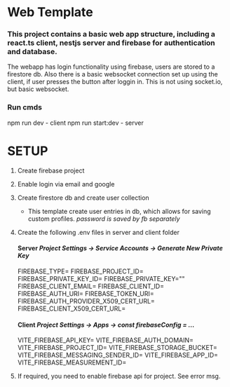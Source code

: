# Web Template

### This project contains a basic web app structure, including a react.ts client, nestjs server and firebase for authentication and database.

The webapp has login functionality using firebase, users are stored to a firestore db. Also there is a basic websocket connection set up using the client, if user presses the button after loggin in. This is not using socket.io, but basic websocket.

### Run cmds

npm run dev - client
npm run start:dev - server

# SETUP

1. Create firebase project
2. Enable login via email and google
3. Create firestore db and create user collection
    - This template create user entries in db, which allows for saving custom profiles. *password is saved by fb separately*
4. Create the following .env files in server and client folder

    #### Server *Project Settings -> Service Accounts -> Generate New Private Key*
    FIREBASE_TYPE=
    FIREBASE_PROJECT_ID=
    FIREBASE_PRIVATE_KEY_ID=
    FIREBASE_PRIVATE_KEY=""
    FIREBASE_CLIENT_EMAIL=
    FIREBASE_CLIENT_ID=
    FIREBASE_AUTH_URI=
    FIREBASE_TOKEN_URI=
    FIREBASE_AUTH_PROVIDER_X509_CERT_URL=
    FIREBASE_CLIENT_X509_CERT_URL=

    #### Client *Project Settings -> Apps -> const firebaseConfig = ...*
    VITE_FIREBASE_API_KEY=
    VITE_FIREBASE_AUTH_DOMAIN=
    VITE_FIREBASE_PROJECT_ID=
    VITE_FIREBASE_STORAGE_BUCKET=
    VITE_FIREBASE_MESSAGING_SENDER_ID=
    VITE_FIREBASE_APP_ID=
    VITE_FIREBASE_MEASUREMENT_ID=

5. If required, you need to enable firebase api for project. See error msg.